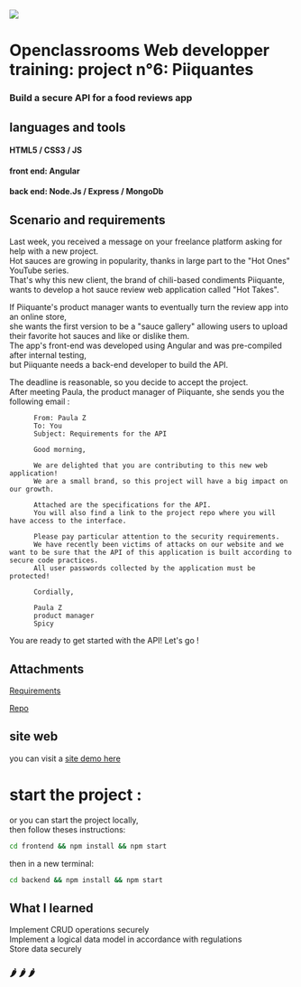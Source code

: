 #  ![](https://user.oc-static.com/upload/2021/07/29/16275605596354_PiiquanteLogo.png)
# Openclassrooms Web developper training: project n°6: Piiquantes

 ### Build a secure API for a food reviews app

## languages and tools

#### HTML5 / CSS3 / JS
#### front end: Angular
#### back end: Node.Js / Express / MongoDb

## Scenario and requirements

Last week, you received a message on your freelance platform asking for help with a new project.  
Hot sauces are growing in popularity, thanks in large part to the "Hot Ones" YouTube series.  
That's why this new client, the brand of chili-based condiments Piiquante, wants to develop a hot sauce review web application called "Hot Takes".   

If Piiquante's product manager wants to eventually turn the review app into an online store,  
she wants the first version to be a "sauce gallery" allowing users to upload their favorite hot sauces and like or dislike them.      
The app's front-end was developed using Angular and was pre-compiled after internal testing,   
but Piiquante needs a back-end developer to build the API.   

The deadline is reasonable, so you decide to accept the project.   
After meeting Paula, the product manager of Piiquante, she sends you the following email :

 

          From: Paula Z   
          To: You   
          Subject: Requirements for the API   
        
          Good morning,   
        
          We are delighted that you are contributing to this new web application!   
          We are a small brand, so this project will have a big impact on our growth.   
        
          Attached are the specifications for the API.   
          You will also find a link to the project repo where you will have access to the interface.   
        
          Please pay particular attention to the security requirements.   
          We have recently been victims of attacks on our website and we want to be sure that the API of this application is built according to secure code practices.       
          All user passwords collected by the application must be protected!      
        
          Cordially,   
        
          Paula Z  
          product manager   
          Spicy   


You are ready to get started with the API! Let's go !
## Attachments

[Requirements](/Requirements_DW_P6.pdf)    
     
[Repo](https://github.com/OpenClassrooms-Student-Center/Web-Developer-P6)


## site web
you can visit a [site demo here](https://janoujan.github.io/PiiquantesFront/login)

# start the project :

or you can start the project locally,   
then follow theses instructions:

```bash
cd frontend && npm install && npm start
```

then in a new terminal:
```bash
cd backend && npm install && npm start
```
## What I learned

Implement CRUD operations securely   
Implement a logical data model in accordance with regulations   
Store data securely  


   ###    🌶️ 🌶️ 🌶️   ###


